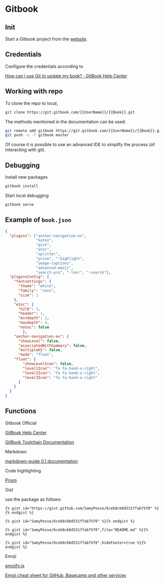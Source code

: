 # Gitbook

## Init

Start a Gitbook project from the [website](https://www.gitbook.com).

## Credentials

Configure the credentials according to

[How can I use Git to update my book? · GitBook Help Center](https://help.gitbook.com/books/how-can-i-use-git.html)

## Working with repo

To clone the repo to local,
```bash
git clone https://git.gitbook.com/{{UserName}}/{{Book}}.git
```

The methods mentioned in the documentation can be used.
```bash
git remote add gitbook https://git.gitbook.com/{{UserName}}/{{Book}}.git
git push -u -f gitbook master
```

Of course it is possible to use an advanced IDE to simplify the process (of interacting with git).

## Debugging

Install new packages

```bash
gitbook install
```
Start local debugging

```bash
gitbook serve
```

## Example of `book.json`
```json
{
  "plugins": ["anchor-navigation-ex", 
              "katex", 
              "gist", 
              "etoc", 
              "splitter", 
              "prism", "-highlight",
              "image-captions",
              "advanced-emoji",
              "search-pro", "-lunr", "-search"],
  "pluginsConfig": {
    "fontsettings": {
      "theme": "white", 
      "family": "sans",
      "size": 1
    },
    "etoc": {
      "h2lb": 3,
      "header": 1,
      "mindepth": 2,
      "maxdepth": 4,
      "notoc": false
		},
    "anchor-navigation-ex": {
      "showLevel": false,
      "associatedWithSummary": false,
      "multipleH1": false,
      "mode": "float",
    "float": {
        "showLevelIcon": false,
        "level1Icon": "fa fa-hand-o-right",
        "level2Icon": "fa fa-hand-o-right",
        "level3Icon": "fa fa-hand-o-right"
      }
    } 
  }
}
```

## Functions

Gitbook Official

[GitBook Help Center](https://help.gitbook.com)

[GitBook Toolchain Documentation](https://toolchain.gitbook.com)

Markdown

[markdown-guide 0.1 documentation](http://markdown-guide.readthedocs.io/en/latest/basics.html)

Code highlighting

[Prism](http://prismjs.com/)

Gist

use the package as follows:
```
{% gist id="https://gist.github.com/SamyPesse/6ceb8cb8d531ffab75f0" %}{% endgist %}
 
{% gist id="SamyPesse/6ceb8cb8d531ffab75f0" %}{% endgist %}
 
{% gist id="SamyPesse/6ceb8cb8d531ffab75f0",file="README.md" %}{% endgist %}
 
{% gist id="SamyPesse/6ceb8cb8d531ffab75f0",hideFooter=true %}{% endgist %}
```

Emoji

[emojify.js](https://github.com/emojione/emojify.js)

[Emoji cheat sheet for GitHub, Basecamp and other services](https://www.webpagefx.com/tools/emoji-cheat-sheet/)